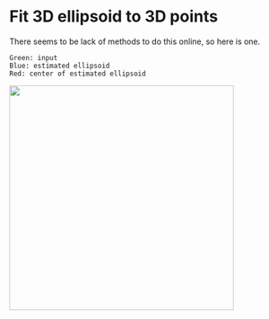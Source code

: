 # Fit 3D ellipsoid to 3D points
There seems to be lack of methods to do this online, so here is one.


```
Green: input
Blue: estimated ellipsoid
Red: center of estimated ellipsoid
```

<img src="https://github.com/somefoo/ellipsoid_fit/assets/50917034/17a538a1-bef2-4060-a74c-2f05c9031f45" width="400">
